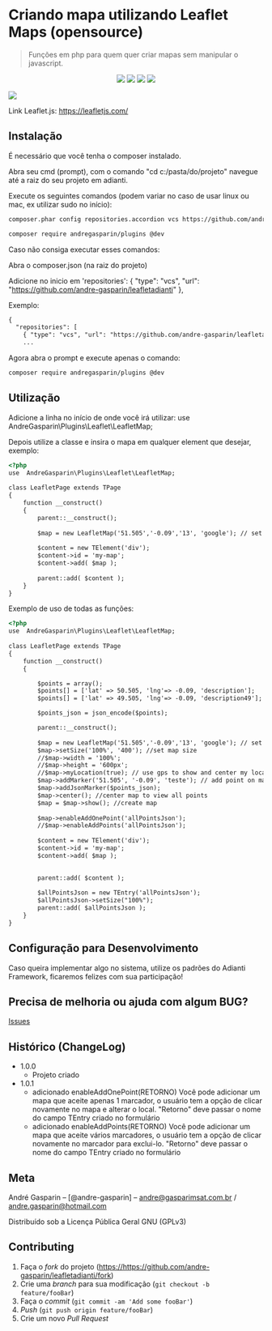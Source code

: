 # Criando mapa utilizando Leaflet Maps (opensource)
> Funções em php para quem quer criar mapas sem manipular o javascript.

<p align="center">
<img src="https://img.shields.io/badge/VERSÃO-1.0.1-green">
<img src="https://img.shields.io/badge/Licença-GNU 3.0-success">
<img src="https://img.shields.io/badge/PHP-Adianti-blue">
<img src="https://img.shields.io/badge/PHP->7.2-blueviolet">
</p>

<img src="https://github.com/andre-gasparin/leafletadianti/blob/main/src/Leaflet/readme.png">

Link Leaflet.js:
https://leafletjs.com/

## Instalação

É necessário que você tenha o composer instalado.

Abra seu cmd (prompt), com o comando "cd c:/pasta/do/projeto" navegue até a raiz do seu projeto em adianti.

Execute os seguintes comandos (podem variar no caso de usar linux ou mac, ex utilizar sudo no início):

```html
composer.phar config repositories.accordion vcs https://github.com/andre-gasparin/leafletadianti

composer require andregasparin/plugins @dev
```
Caso não consiga executar esses comandos:

Abra o composer.json (na raiz do projeto)

Adicione no inicio em 'repositories': { "type": "vcs", "url": "https://github.com/andre-gasparin/leafletadianti" },

Exemplo:
```html
{
  "repositories": [
	{ "type": "vcs", "url": "https://github.com/andre-gasparin/leafletadianti" },
	...
```
Agora abra o prompt e execute apenas o comando:
```html
composer require andregasparin/plugins @dev
```

## Utilização

Adicione a linha no início de onde você irá utilizar:
use  AndreGasparin\Plugins\Leaflet\LeafletMap;

Depois utilize a classe e insira o mapa em qualquer element que desejar, exemplo:


```html
<?php
use  AndreGasparin\Plugins\Leaflet\LeafletMap;
 
class LeafletPage extends TPage
{
    function __construct()
    {
        parent::__construct();
        
        $map = new LeafletMap('51.505','-0.09','13', 'google'); // set initial coordinates
        
        $content = new TElement('div');
        $content->id = 'my-map';
        $content->add( $map );
 
        parent::add( $content );
    }
}
```

Exemplo de uso de todas as funções:

```html
<?php
use  AndreGasparin\Plugins\Leaflet\LeafletMap;
 
class LeafletPage extends TPage
{
    function __construct()
    {

        $points = array();
        $points[] = ['lat' => 50.505, 'lng'=> -0.09, 'description'];  
        $points[] = ['lat' => 49.505, 'lng'=> -0.09, 'description49'];  

        $points_json = json_encode($points);

        parent::__construct();
        
        $map = new LeafletMap('51.505','-0.09','13', 'google'); // set initial coordinates
        $map->setSize('100%', '400'); //set map size  
        //$map->width = '100%';
        //$map->height = '600px';
        //$map->myLocation(true); // use gps to show and center my location, use true to display poupup with precision
        $map->addMarker('51.505', '-0.09', 'teste'); // add point on map
        $map->addJsonMarker($points_json);
        $map->center(); //center map to view all points      
        $map = $map->show(); //create map
		
		$map->enableAddOnePoint('allPointsJson');
        //$map->enableAddPoints('allPointsJson');
        
        $content = new TElement('div');
        $content->id = 'my-map';
        $content->add( $map );
        

        parent::add( $content );
		
		$allPointsJson = new TEntry('allPointsJson');
        $allPointsJson->setSize("100%");
        parent::add( $allPointsJson );
    }
}
```

## Configuração para Desenvolvimento

Caso queira implementar algo no sistema, utilize os padrões do Adianti Framework, ficaremos felizes com sua participação!

## Precisa de melhoria ou ajuda com algum BUG?

<a href="https://github.com/andre-gasparin/leafletadianti/issues">Issues</a>


## Histórico (ChangeLog)

* 1.0.0
    * Projeto criado
* 1.0.1
    * adicionado enableAddOnePoint(RETORNO)
		Você pode adicionar um mapa que aceite apenas 1 marcador, o usuário tem a opção de clicar novamente no mapa e alterar o local.
		"Retorno" deve passar o nome do campo TEntry criado no formulário
	* adicionado enableAddPoints(RETORNO)
		Você pode adicionar um mapa que aceite vários marcadores, o usuário tem a opção de clicar novamente no marcador para exclui-lo.
		"Retorno" deve passar o nome do campo TEntry criado no formulário

## Meta

André Gasparin – [@andre-gasparin] – andre@gasparimsat.com.br / andre.gasparin@hotmail.com

Distribuído sob a Licença Pública Geral GNU (GPLv3) 


## Contributing

1. Faça o _fork_ do projeto (<https://https://github.com/andre-gasparin/leafletadianti/fork>)
2. Crie uma _branch_ para sua modificação (`git checkout -b feature/fooBar`)
3. Faça o _commit_ (`git commit -am 'Add some fooBar'`)
4. _Push_ (`git push origin feature/fooBar`)
5. Crie um novo _Pull Request_
